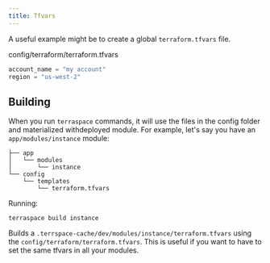 ```yaml
---
title: Tfvars
---
```


A useful example might be to create a global `terraform.tfvars` file.

config/terraform/terraform.tfvars

```terraform
account_name = "my account"
region = "us-west-2"
```

## Building

When you run `terraspace` commands, it will use the files in the config folder and materialized withdeployed module.  For example, let's say you have an `app/modules/instance` module:

    ├── app
    │   └── modules
    │       └── instance
    └── config
        └── templates
            └── terraform.tfvars

Running:

    terraspace build instance

Builds a `.terrspace-cache/dev/modules/instance/terraform.tfvars` using the `config/terraform/terraform.tfvars`. This is useful if you want to have to set the same tfvars in all your modules.
